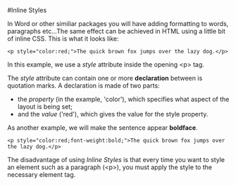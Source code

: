 #Inline Styles

In Word or other similiar packages you will have adding formatting to words, paragraphs etc...The
same effect can be achieved in HTML using a little bit of inline CSS. This is what it looks like:

~~~
<p style="color:red;">The quick brown fox jumps over the lazy dog.</p>
~~~

In this example, we use a *style* attribute inside the opening &lt;p&gt; tag.

The *style* attribute can contain one or more **declaration** between is quotation marks. A declaration
is made of two parts:


- the *property* (in the example, 'color'), which specifies what aspect of the layout is being set;
- and the *value* ('red'), which gives the value for the style property.

As another example, we will make the sentence appear **boldface**.
~~~
<p style="color:red;font-weight:bold;">The quick brown fox jumps over the lazy dog.</p>
~~~
The disadvantage of using *Inline Styles* is that every time you want to style an element such as a paragraph (&lt;p&gt;), you must apply the style
to the necessary element tag.

